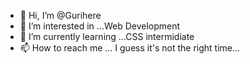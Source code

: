- 👋 Hi, I’m @Gurihere
- 👀 I’m interested in ...Web Development
- 🌱 I’m currently learning ...CSS intermidiate
- 📫 How to reach me ... I guess it's not the right time...

<!---
Gurihere/Gurihere is a ✨ special ✨ repository because its `README.md` (this file) appears on your GitHub profile.
You can click the Preview link to take a look at your changes.
--->
